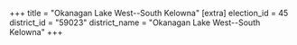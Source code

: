 +++
title = "Okanagan Lake West--South Kelowna"
[extra]
election_id = 45
district_id = "59023"
district_name = "Okanagan Lake West--South Kelowna"
+++
